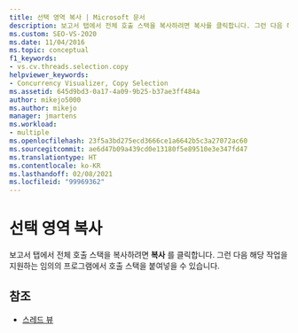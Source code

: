 ```yaml
---
title: 선택 영역 복사 | Microsoft 문서
description: 보고서 탭에서 전체 호출 스택을 복사하려면 복사를 클릭합니다. 그런 다음 해당 작업을 지원하는 임의의 프로그램에서 호출 스택을 붙여넣을 수 있습니다.
ms.custom: SEO-VS-2020
ms.date: 11/04/2016
ms.topic: conceptual
f1_keywords:
- vs.cv.threads.selection.copy
helpviewer_keywords:
- Concurrency Visualizer, Copy Selection
ms.assetid: 645d9bd3-0a17-4a09-9b25-b37ae3ff484a
author: mikejo5000
ms.author: mikejo
manager: jmartens
ms.workload:
- multiple
ms.openlocfilehash: 23f5a3bd275ecd3666ce1a6642b5c3a27072ac60
ms.sourcegitcommit: ae6d47b09a439cd0e13180f5e89510e3e347fd47
ms.translationtype: HT
ms.contentlocale: ko-KR
ms.lasthandoff: 02/08/2021
ms.locfileid: "99969362"
---
```

# <a name="copy-selection"></a>선택 영역 복사
보고서 탭에서 전체 호출 스택을 복사하려면 **복사** 를 클릭합니다. 그런 다음 해당 작업을 지원하는 임의의 프로그램에서 호출 스택을 붙여넣을 수 있습니다.

## <a name="see-also"></a>참조
- [스레드 뷰](../profiling/threads-view-parallel-performance.md)